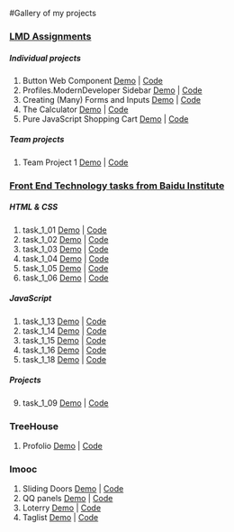 #Gallery of my projects

### [LMD Assignments](https://learn.moderndeveloper.com/) 

##### Individual projects

  1. Button Web Component [Demo](http://htmlpreview.github.com/?https://github.com/Tingting-Chang/learning-web-components/blob/master/components/buttons/index.html) | [Code](https://github.com/Tingting-Chang/learning-web-components/blob/master/components/buttons/index.html)
  2. Profiles.ModernDeveloper Sidebar [Demo](http://htmlpreview.github.com/?https://github.com/Tingting-Chang/learning-web-components/blob/master/components/profile-card/index.html) | [Code](https://github.com/Tingting-Chang/learning-web-components/blob/master/components/profile-card/index.html)
  3. Creating (Many) Forms and Inputs [Demo](http://htmlpreview.github.com/?https://github.com/Tingting-Chang/learning-web-components/blob/master/components/formGallery.html) | [Code](http://htmlpreview.github.com/?https://github.com/Tingting-Chang/learning-web-components/tree/master/components/forms-inputs)		
  4. The Calculator [Demo](http://htmlpreview.github.com/?https://github.com/Tingting-Chang/learning-web-components/blob/master/components/calculator/index.html) | [Code](https://github.com/Tingting-Chang/learning-web-components/blob/master/components/calculator/index.html)
  5. Pure JavaScript Shopping Cart [Demo](http://htmlpreview.github.com/?https://github.com/Tingting-Chang/learning-web-components/blob/master/components/product-list/productList.html) | [Code](https://github.com/Tingting-Chang/learning-web-components/blob/master/components/product-list/productList.html)

##### Team projects

  1. Team Project 1 [Demo](http://htmlpreview.github.io/?https://github.com/AntrikshPatel/TeamProject1/blob/gh-pages/chatingapp.html) | [Code](https://github.com/Tingting-Chang/team-project-01/blob/master/tt.html)

### [Front End Technology tasks from Baidu Institute](http://ife.baidu.com/task/all)

##### HTML & CSS
  
1. task_1_01 [Demo](http://htmlpreview.github.io/?https://github.com/Tingting-Chang/Baidu-Institute-of-Front-End-Technology/blob/master/chapter-01/task_1_01.html) | [Code](https://github.com/Tingting-Chang/Baidu-Institute-of-Front-End-Technology/blob/master/chapter-01/task_1_01.html)
2. task_1_02 [Demo](http://htmlpreview.github.io/?https://github.com/Tingting-Chang/Baidu-Institute-of-Front-End-Technology/blob/master/chapter-01/task_1_02.html) | [Code](https://github.com/Tingting-Chang/Baidu-Institute-of-Front-End-Technology/blob/master/chapter-01/task_1_02.html)
3. task_1_03 [Demo](http://htmlpreview.github.io/?https://github.com/Tingting-Chang/Baidu-Institute-of-Front-End-Technology/blob/master/chapter-01/task_1_03.html) | [Code](https://github.com/Tingting-Chang/Baidu-Institute-of-Front-End-Technology/blob/master/chapter-01/task_1_03.html)
4. task_1_04 [Demo](http://htmlpreview.github.io/?https://github.com/Tingting-Chang/Baidu-Institute-of-Front-End-Technology/blob/master/chapter-01/task_1_04.html) | [Code](https://github.com/Tingting-Chang/Baidu-Institute-of-Front-End-Technology/blob/master/chapter-01/task_1_04.html)
5. task_1_05 [Demo](http://htmlpreview.github.io/?https://github.com/Tingting-Chang/Baidu-Institute-of-Front-End-Technology/blob/master/chapter-01/task_1_05.html) | [Code](https://github.com/Tingting-Chang/Baidu-Institute-of-Front-End-Technology/blob/master/chapter-01/task_1_05.html)
6. task_1_06 [Demo](http://htmlpreview.github.io/?https://github.com/Tingting-Chang/Baidu-Institute-of-Front-End-Technology/blob/master/chapter-01/task_1_06.html) | [Code](https://github.com/Tingting-Chang/Baidu-Institute-of-Front-End-Technology/blob/master/chapter-01/task_1_06.html)
 
##### JavaScript
  
  1. task_1_13 [Demo](http://htmlpreview.github.io/?https://github.com/Tingting-Chang/Baidu-Institute-of-Front-End-Technology/blob/master/chapter-02/task_2_13.html) | [Code](https://github.com/Tingting-Chang/Baidu-Institute-of-Front-End-Technology/blob/master/chapter-02/task_2_13.html)
  2. task_1_14 [Demo](http://htmlpreview.github.io/?https://github.com/Tingting-Chang/Baidu-Institute-of-Front-End-Technology/blob/master/chapter-02/task_2_14.html) | [Code](https://github.com/Tingting-Chang/Baidu-Institute-of-Front-End-Technology/blob/master/chapter-02/task_2_14.html)
  3. task_1_15 [Demo](http://htmlpreview.github.io/?https://github.com/Tingting-Chang/Baidu-Institute-of-Front-End-Technology/blob/master/chapter-02/task_2_15.html) | [Code](https://github.com/Tingting-Chang/Baidu-Institute-of-Front-End-Technology/blob/master/chapter-02/task_2_15.html)
  4. task_1_16 [Demo](http://htmlpreview.github.io/?https://github.com/Tingting-Chang/Baidu-Institute-of-Front-End-Technology/blob/master/chapter-02/task_2_16.html) | [Code](https://github.com/Tingting-Chang/Baidu-Institute-of-Front-End-Technology/blob/master/chapter-02/task_2_16.html)
  5. task_1_18 [Demo](http://htmlpreview.github.io/?https://github.com/Tingting-Chang/Baidu-Institute-of-Front-End-Technology/blob/master/chapter-02/task_2_18.html) | [Code](https://github.com/Tingting-Chang/Baidu-Institute-of-Front-End-Technology/blob/master/chapter-02/task_2_18.html)
  
##### Projects
  
  9. task_1_09 [Demo](http://htmlpreview.github.io/?) | [Code]()
  
### TreeHouse

  1. Profolio [Demo](http://htmlpreview.github.io/?https://github.com/Tingting-Chang/TreeHouse/blob/master/index.html) | [Code](https://github.com/Tingting-Chang/TreeHouse/blob/master/)


### Imooc

  1. Sliding Doors [Demo](http://htmlpreview.github.io/?https://github.com/Tingting-Chang/imooc/blob/master/DOM1/index.html) | [Code](https://github.com/Tingting-Chang/imooc/blob/master/DOM1/index.html)
  2. QQ panels [Demo](http://htmlpreview.github.io/?https://github.com/Tingting-Chang/imooc/blob/master/DOM2/QQ/index.html) | [Code](https://github.com/Tingting-Chang/imooc/blob/master/DOM2/QQ/index.html)
  3. Loterry [Demo](http://htmlpreview.github.io/?https://github.com/Tingting-Chang/imooc/blob/master/DOM2/keyEvent/index.html) | [Code](https://github.com/Tingting-Chang/imooc/blob/master/DOM2/keyEvent/index.html)
  4. Taglist [Demo](http://htmlpreview.github.io/?https://github.com/Tingting-Chang/imooc/blob/master/DOM2/tagList.html) | [Code](https://github.com/Tingting-Chang/imooc/blob/master/DOM2/tagList.html)
  
  
  
  

